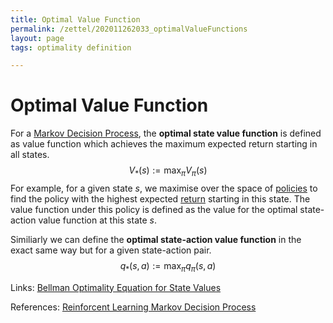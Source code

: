 ```yaml
---
title: Optimal Value Function
permalink: /zettel/202011262033_optimalValueFunctions
layout: page
tags: optimality definition 

---
```

# Optimal Value Function

For a [Markov Decision Process](TODOs), the **optimal state value function** 
is defined as value function which achieves the maximum expected return starting in all states. 
$$
V_{*} (s) := \max_{\pi} V_{\pi}(s)
$$
For example, for a given state $s$, we maximise over the space of [policies](202011242107_rlPolicy) 
to find the policy with the highest expected [return](202011221815_returnsRL) starting in 
this state. The value function under this policy is defined as the value for 
the optimal state-action value function at this state $s$.

Similiarly we can define the **optimal state-action value function** in the exact same way but for a given 
state-action pair. 
$$
q_{*} (s, a) := \max_{\pi} q_{\pi} (s, a)
$$

Links: [Bellman Optimality Equation for State Values](202011262156_bellmanOptimalityStateValue)

References: [Reinforcent Learning Markov Decision Process](https://towardsdatascience.com/reinforcement-learning-markov-decision-process-part-2-96837c936ec3)

